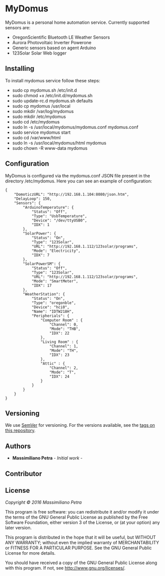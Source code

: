 # MyDomus

MyDomus is a personal home automation service. 
Currently supported sensors are:

* OregonScientific Bluetooth LE Weather Sensors
* Aurora Photovoltaic Inverter Powerone
* Generic sensors based on agent Arduino
* 123Solar Solar Web logger



## Installing

To install mydomus service follow these steps:


* sudo cp mydomus.sh /etc/init.d
* sudo chmod +x /etc/init.d/mydomus.sh
* sudo update-rc.d mydomus.sh defaults
* sudo cp mydomus /usr/local
* sudo mkdir /var/log/mydomus
* sudo mkdir /etc/mydomus
* sudo cd /etc/mydomus
* sudo ln -s /usr/local/mydomus/mydomus.conf mydomus.conf
* sudo service mydomus start
* sudo cd /var/www/html
* sudo ln -s /usr/local/mydomus/html mydomus
* sudo chown -R www-data mydomus

## Configuration

MyDomus is configured via the mydomus.conf JSON file present in the directory /etc/mydomus. Here you can see an example of 
configuration:

```
{
    "DomoticzURL": "http://192.168.1.104:8080/json.htm",
    "DelayLoop": 150,
    "Sensors": {
        "ArduinoTemperature": {
            "Status": "Off",
            "Type": "UsbTemperature",
            "Device": "/dev/ttyUSB0",
            "IDX": 1
        },
        "SolarPower": {
            "Status": "On",
            "Type": "123Solar",
            "URL": "http://192.168.1.112/123solar/programs",
            "Mode": "Electricity",
            "IDX": 7
        },
        "SolarPowerSM": {
            "Status": "Off",
            "Type": "123Solar",
            "URL": "http://192.168.1.112/123solar/programs",
            "Mode": "SmartMeter",
            "IDX": 17
        }, 
        "WeatherStation": {
            "Status": "On",
            "Type": "oregonble",
            "Device": "hci0",
            "Name": "IDTW218H",
            "Peripherials": {
            	"Computer Room" : {
            	    "Channel": 0,
            	    "Mode": "THB",
            	    "IDX": 22		    
            	},
            	"Living Room" : {
            	    "Channel": 1,
            	    "Mode": "TH",
            	    "IDX": 23		    
            	},
            	"Attic" : {
            	    "Channel": 2,
            	    "Mode": "T",
            	    "IDX": 24		    
            	}         	
            }
        }                  
    }
}
```


## Versioning

We use [SemVer](http://semver.org/) for versioning. For the versions available, see the [tags on this repository](https://github.com/massimilianopetra/mydomus/tags). 

## Authors

* **Massimiliano Petra** - *Initial work* - 

## Contributor

## License

_Copyright © 2016 Massimiliano Petra_

This program is free software: you can redistribute it and/or modify
it under the terms of the GNU General Public License as published by
the Free Software Foundation, either version 3 of the License, or
(at your option) any later version.

This program is distributed in the hope that it will be useful,
but WITHOUT ANY WARRANTY; without even the implied warranty of
MERCHANTABILITY or FITNESS FOR A PARTICULAR PURPOSE.  See the
GNU General Public License for more details.

You should have received a copy of the GNU General Public License
along with this program.  If not, see <http://www.gnu.org/licenses/>.


